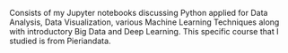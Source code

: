 Consists of my Jupyter notebooks discussing Python applied for Data Analysis, Data Visualization, various Machine Learning Techniques along with introductory Big Data and Deep Learning. This specific course that I studied is from Pieriandata.
